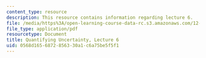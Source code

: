 ```yaml
---
content_type: resource
description: This resource contains information regarding lecture 6.
file: /media/https%3A/open-learning-course-data-rc.s3.amazonaws.com/12-s990-quantifying-uncertainty-fall-2012/0568d1656872856330a1c6a75be5f5f1_MIT12_S990F12_lec6.pdf
file_type: application/pdf
resourcetype: Document
title: Quantifying Uncertainty, Lecture 6
uid: 0568d165-6872-8563-30a1-c6a75be5f5f1
---
```

